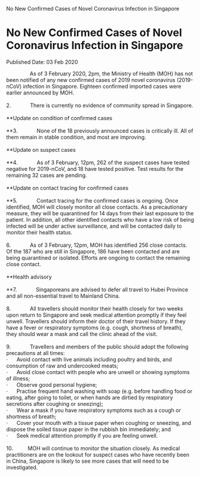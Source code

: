 No New Confirmed Cases of Novel Coronavirus Infection in Singapore

No New Confirmed Cases of Novel Coronavirus Infection in Singapore
==================================================================

Published Date: 03 Feb 2020

                As of 3 February 2020, 2pm, the Ministry of Health (MOH)
has not been notified of any new confirmed cases of 2019 novel
coronavirus (2019-nCoV) infection in Singapore. Eighteen confirmed
imported cases were earlier announced by MOH.\
\
2.             There is currently no evidence of community spread in
Singapore.\
\
**Update on condition of confirmed cases\
\
**3.             None of the 18 previously announced cases is critically
ill. All of them remain in stable condition, and most are improving. \
\
**Update on suspect cases\
\
**4.             As of 3 February, 12pm, 262 of the suspect cases have
tested negative for 2019-nCoV, and 18 have tested positive. Test results
for the remaining 32 cases are pending.\
\
**Update on contact tracing for confirmed cases\
\
**5.             Contact tracing for the confirmed cases is ongoing.
Once identified, MOH will closely monitor all close contacts. As a
precautionary measure, they will be quarantined for 14 days from their
last exposure to the patient. In addition, all other identified contacts
who have a low risk of being infected will be under active surveillance,
and will be contacted daily to monitor their health status.\
\
6.             As of 3 February, 12pm, MOH has identified 256 close
contacts. Of the 187 who are still in Singapore, 186 have been contacted
and are being quarantined or isolated. Efforts are ongoing to contact
the remaining close contact.\
\
**Health advisory\
\
**7.             Singaporeans are advised to defer all travel to Hubei
Province and all non-essential travel to Mainland China.\
\
8.             All travellers should monitor their health closely for
two weeks upon return to Singapore and seek medical attention promptly
if they feel unwell. Travellers should inform their doctor of their
travel history. If they have a fever or respiratory symptoms (e.g.
cough, shortness of breath), they should wear a mask and call the clinic
ahead of the visit.\
\
9.             Travellers and members of the public should adopt the
following precautions at all times:\
·      Avoid contact with live animals including poultry and birds, and
consumption of raw and undercooked meats;\
·      Avoid close contact with people who are unwell or showing
symptoms of illness;\
·      Observe good personal hygiene;\
·      Practise frequent hand washing with soap (e.g. before handling
food or eating, after going to toilet, or when hands are dirtied by
respiratory secretions after coughing or sneezing);\
·      Wear a mask if you have respiratory symptoms such as a cough or
shortness of breath;\
·      Cover your mouth with a tissue paper when coughing or sneezing,
and dispose the soiled tissue paper in the rubbish bin immediately; and\
·      Seek medical attention promptly if you are feeling unwell.\
\
10.          MOH will continue to monitor the situation closely. As
medical practitioners are on the lookout for suspect cases who have
recently been in China, Singapore is likely to see more cases that will
need to be investigated.
